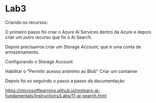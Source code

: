 # Lab3

Criando os recursos:

O primeiro passo foi criar o Azure Ai Services dentro da Azure e depois criar um outro recurso que foi o Ai Search.

Depois precisamos criar um Storage Account, que é uma conta de armazenamento.

Configurando o Storage Account

Habilitar o "Permitir acesso anônimo ao Blob"
Criar um container

Depois foi so seguindo o passo a passo da dacumentação


https://microsoftlearning.github.io/mslearn-ai-fundamentals/Instructions/Labs/11-ai-search.html
